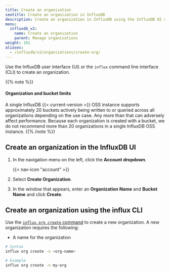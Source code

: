 ```yaml
---
title: Create an organization
seotitle: Create an organization in InfluxDB
description: Create an organization in InfluxDB using the InfluxDB UI or the influx CLI.
menu:
  influxdb_v2:
    name: Create an organization
    parent: Manage organizations
weight: 101
aliases:
  - /influxdb/v2/organizations/create-org/
---
```


Use the InfluxDB user interface (UI) or the `influx` command line interface (CLI)
to create an organization.

{{% note %}}
#### Organization and bucket limits
A single InfluxDB {{< current-version >}} OSS instance supports approximately 20 buckets actively being
written to or queried across all organizations depending on the use case.
Any more than that can adversely affect performance.
Because each organization is created with a bucket, we do not recommend more than
20 organizations in a single InfluxDB OSS instance.
{{% /note %}}

## Create an organization in the InfluxDB UI

1. In the navigation menu on the left, click the **Account dropdown**.

    {{< nav-icon "account" >}}

2. Select **Create Organization**.
3. In the window that appears, enter an **Organization Name** and **Bucket Name** and click **Create**.

## Create an organization using the influx CLI

Use the [`influx org create` command](/influxdb/v2/reference/cli/influx/org/create)
to create a new organization. A new organization requires the following:

- A name for the organization

```sh
# Syntax
influx org create -n <org-name>

# Example
influx org create -n my-org
```
